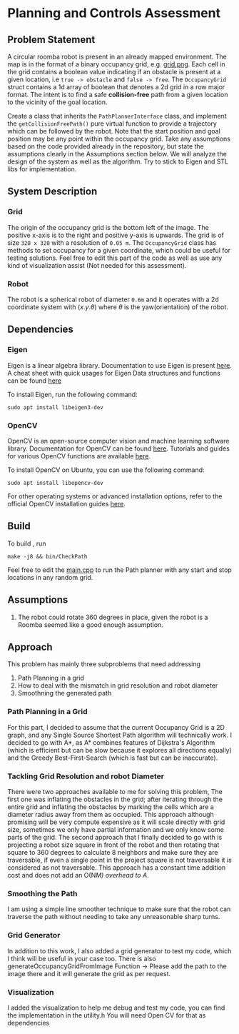 # Planning and Controls Assessment

## Problem Statement

A circular roomba robot is present in an already mapped environment. The map is in the format of a binary occupancy
grid, e.g. [grid.png](grid.png). Each cell in the grid contains a boolean value indicating if an obstacle is present at
a given location, i.e `true -> obstacle` and `false -> free`. The `OccupancyGrid` struct contains a 1d array of boolean
that denotes a 2d grid in a row major format. The intent is to find a safe **collision-free** path from a given location
to the vicinity of the goal location.

Create a class that inherits the `PathPlannerInterface` class, and implement the `getCollisionFreePath()` pure virtual
function to provide a trajectory which can be followed by the robot. Note that the start position and goal position may
be any point within the occupancy grid. Take any assumptions based on the code provided already in the repository, but
state the assumptions clearly in the Assumptions section below. We will analyze the design of the system as well as the
algorithm. Try to stick to Eigen and STL libs for implementation.

## System Description

### Grid

The origin of the occupancy grid is the bottom left of the image. The positive x-axis is to the right and positive
y-axis is upwards. The grid is of size `320 x 320` with a resolution of `0.05 m`. The `OccupancyGrid` class has methods
to set occupancy for a given coordinate, which could be useful for testing solutions. Feel free to edit this part of the
code as well as use any kind of visualization assist (Not needed for this assessment).

### Robot

The robot is a spherical robot of diameter `0.6m` and it operates with a 2d coordinate system with $(x.y. \theta)$ where
$\theta$ is the yaw(orientation) of the robot.

## Dependencies

### Eigen

Eigen is a linear algebra library. Documentation to use Eigen is present
[here](https://eigen.tuxfamily.org/dox/group__QuickRefPage.html). A cheat sheet with quick usages for Eigen Data
structures and functions can be found [here](https://gist.github.com/gocarlos/c91237b02c120c6319612e42fa196d77)

To install Eigen, run the following command:

    sudo apt install libeigen3-dev

### OpenCV

OpenCV is an open-source computer vision and machine learning software library. Documentation for OpenCV can be found
[here](https://docs.opencv.org/master/). Tutorials and guides for various OpenCV functions are available
[here](https://docs.opencv.org/master/d9/df8/tutorial_root.html).

To install OpenCV on Ubuntu, you can use the following command:

    sudo apt install libopencv-dev

For other operating systems or advanced installation options, refer to the official OpenCV installation guides
[here](https://opencv.org/releases/).

## Build

To build , run

    make -j8 && bin/CheckPath

Feel free to edit the [main.cpp](src/main.cpp) to run the Path planner with any start and stop locations in any random
grid.

## Assumptions
1. The robot could rotate 360 degrees in place, given the robot is a Roomba seemed like a good enough assumption.


## Approach
This problem has mainly three subproblems that need addressing
1. Path Planning in a grid
2. How to deal with the mismatch in grid resolution and robot diameter
3. Smoothning the generated path

### Path Planning in a Grid
For this part, I decided to assume that the current Occupancy Grid is a 2D graph,
and any Single Source Shortest Path algorithm will technically work. I decided to go 
with A*, as A* combines features of Dijkstra's Algorithm (which is efficient but can 
be slow because it explores all directions equally) and the Greedy Best-First-Search 
(which is fast but can be inaccurate). 

### Tackling Grid Resolution and robot Diameter
There were two approaches available to me for solving this problem,
The first one was inflating the obstacles in the grid; after
iterating through the entire grid and inflating the obstacles by marking the cells which
are a diameter radius away from them as occupied. This approach although promising will be 
very compute expensive as it will scale directly with grid size, sometimes we only have partial 
information and we only know some parts of the grid.
The second approach that I finally decided to go with is projecting a robot size square in front of the robot
and then rotating that square to 360 degrees to calculate 8 neighbors and make sure they are traversable,
if even a single point in the project square is not traversable it is considered as not traversable.
This approach has a constant time addition cost and does not add an O(N*M) overhead to A*.

### Smoothing the Path
I am using a simple line smoother technique to make sure that the robot  can traverse the path without needing
to take any unreasonable sharp turns.

### Grid Generator
In addition to this work, I also added a grid generator to test my code, which I think will be useful in your case too.
There is also generateOccupancyGridFromImage Function -> Please add the path to the image there and it will generate the grid as per request.

### Visualization
I added the visualization to help me debug and test my code, you can find the implementation in the utility.h
You will need Open CV for that as dependencies





